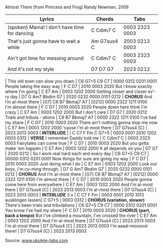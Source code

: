 Almost There (from Princess and Frog)
Randy Newman, 2009

| Lyrics | Chords | Tabs
| --- | --- | --- |  
(spoken) Mama! I don't have time for dancing | C Cdim7 C | 0003 2323 0003 
That's just gonna have to wait a while | Am G7sus4 C	| 2003 0213 0003
Ain't got time for messing around | C Cdim7 C | 0003 2323 0003
 And it's not my style | D7 D7 G7 | 2023 0212
 |
This old town can slow you down | C6 G7+5 C9 C7 | 0000 0312 0201 0001
People taking the easy way  | F C D7 | 2010 0003 2020
But I know exactly where I'm going | C E7 Am | 0003 1202 2000
Getting closer and closer ev’-ry  day |  D7 G Am7 Bbdim G7 | 2020 0232 0000 0101 0212 
 |
**CHORUS**
And I’m  al-most there | [G7] C6 B7 Bbmaj7 A7 | [0212] 0000 2322 1211 0100		
 I'm almost there | F C D7 | 2010 0003 2020
People down here think I'm crazy | C E7 Am | 0003 1202 2000
 But I don't care | D7 G7 | 2020 0212
Trials and tribula -  ations | C6 B7 Bbmaj7 A7 | 0000 2322 1211 0100
 I’ve had my share | F C D7 | 2010 0003 2020
There ain't nothing gonna stop me now | C E7 Am | 0003 1202 2000
‘cause I'm al-most there | D7 G7sus4 [C]	| 2023 2013 0003
|
**INTERLUDE**
 | | C C7 F Fm C G7+5 | 0003 0001 2010 1202 0003 0312
 | 
**VERSE**
I remember Daddy told me | C Cdim7 C | 0003 2323 0003
Fairytales can come true | F C D7 | 2010 0003 2020
But you gotta make 'em happen | C E7 Am | 0003 1202 2000
It all depends on you | D7 G7 | 2020 0212 | 
So I work real hard each and every day | C6 G7+5 C9 C7 | 00000 0312 0201 0001
Now things for sure are going my way | F C D7 | 2010 0003 2020
Just doing what I do | C E7 Am | 0003 1202 2000
Look out boys, I'm co-ming through, | D7 G Am7 Bbdim G7 | 2020 0232 0000 0101 0212
|
**CHORUS**
And I’m al-most there | [G7] C6 B7 Bbmaj7 A7 | [0212] 0000 2322 1211 0100
 I'm almost there | F C D7 | 2010 0003 2020
People gonna come here from everywhere | C E7 Am | 0003 1202 2000
And I'm al-most there | D7 G7sus4 [C] | 2023 2013 0003
I'm al-most there | D7 G7sus4 [C] | 2023 2013 0003
|
**INTERLUDE**
3 x | C C7 F Fm | 0003 0001 2010 1013
ausklingen lassen| C G7+5 | 0003 0312
| 
**CHORUS (variation, slower)**
There's been trials and tribulations | C6 G7+5 C9 C7 | 0000 0312 0201 0001
You know I've had my share | F C D7 | 2010 0003 2020
| 
**CHORUS (part, back a tempo)**
But I've climbed a mountain, I've crossed the river | C E7 Am | 0003 1202 2000
And I'm al-most there | D7 G7sus4 [C] | 2023 2013 0003
I'm al-most there | D7 G7sus4 [C] | 2023 2013 0003
I'm aaaal-moooost there! | D7 G7sus4 [C] | 2023 2013 0003

Source: www.ukulele-tabs.com